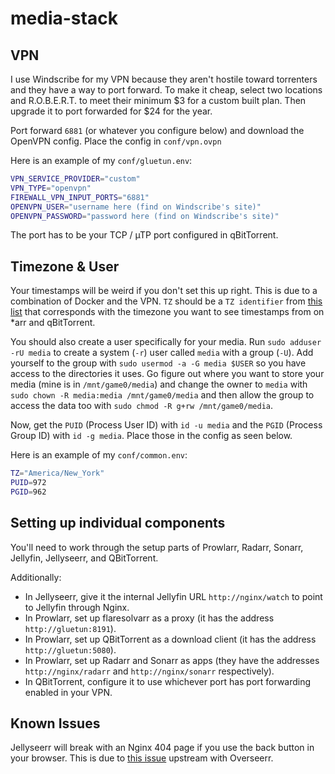 # media-stack

## VPN

I use Windscribe for my VPN because they aren't hostile toward torrenters and they have a way to port forward. To make it cheap, select two locations and R.O.B.E.R.T. to meet their minimum $3 for a custom built plan. Then upgrade it to port forwarded for $24 for the year.

Port forward `6881` (or whatever you configure below) and download the OpenVPN config. Place the config in `conf/vpn.ovpn`

Here is an example of my `conf/gluetun.env`:

```sh
VPN_SERVICE_PROVIDER="custom"
VPN_TYPE="openvpn"
FIREWALL_VPN_INPUT_PORTS="6881"
OPENVPN_USER="username here (find on Windscribe's site)"
OPENVPN_PASSWORD="password here (find on Windscribe's site)"
```

The port has to be your TCP / µTP port configured in qBitTorrent.

## Timezone & User

Your timestamps will be weird if you don't set this up right. This is due to a combination of Docker and the VPN. `TZ` should be a `TZ identifier` from [this list](https://en.wikipedia.org/wiki/List_of_tz_database_time_zones) that corresponds with the timezone you want to see timestamps from on *arr and qBitTorrent.

You should also create a user specifically for your media. Run `sudo adduser -rU media` to create a system (`-r`) user called `media` with a group (`-U`). Add yourself to the group with `sudo usermod -a -G media $USER` so you have access to the directories it uses. Go figure out where you want to store your media (mine is in `/mnt/game0/media`) and change the owner to `media` with `sudo chown -R media:media /mnt/game0/media` and then allow the group to access the data too with `sudo chmod -R g+rw /mnt/game0/media`.

Now, get the `PUID` (Process User ID) with `id -u media` and the `PGID` (Process Group ID) with `id -g media`. Place those in the config as seen below.

Here is an example of my `conf/common.env`:

```sh
TZ="America/New_York"
PUID=972
PGID=962
```

## Setting up individual components

You'll need to work through the setup parts of Prowlarr, Radarr, Sonarr, Jellyfin, Jellyseerr, and QBitTorrent.

Additionally:

- In Jellyseerr, give it the internal Jellyfin URL `http://nginx/watch` to point to Jellyfin through Nginx.
- In Prowlarr, set up flaresolvarr as a proxy (it has the address `http://gluetun:8191`).
- In Prowlarr, set up QBitTorrent as a download client (it has the address `http://gluetun:5080`).
- In Prowlarr, set up Radarr and Sonarr as apps (they have the addresses `http://nginx/radarr` and `http://nginx/sonarr` respectively).
- In QBitTorrent, configure it to use whichever port has port forwarding enabled in your VPN.

## Known Issues

Jellyseerr will break with an Nginx 404 page if you use the back button in your browser. This is due to [this issue](https://github.com/sct/overseerr/issues/274) upstream with Overseerr.
